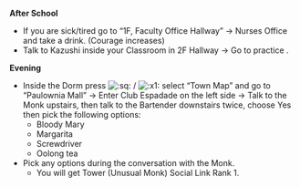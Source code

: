 **After School**

- If you are sick/tired go to “1F, Faculty Office Hallway” -> Nurses Office and take a drink. (Courage increases)
- Talk to Kazushi inside your Classroom in 2F Hallway -> Go to practice .

**Evening**

- Inside the Dorm press ![:sq:](https://www.powerpyx.com/wp-includes/images/smilies/square.png) / ![:x1:](https://www.powerpyx.com/wp-includes/images/smilies/x1.png) select “Town Map” and go to “Paulownia Mall” -> Enter Club Espadade on the left side -> Talk to the Monk upstairs, then talk to the Bartender downstairs twice, choose Yes then pick the following options:
  - Bloody Mary
  - Margarita
  - Screwdriver
  - Oolong tea
- Pick any options during the conversation with the Monk.
  - You will get Tower (Unusual Monk) Social Link Rank 1.
